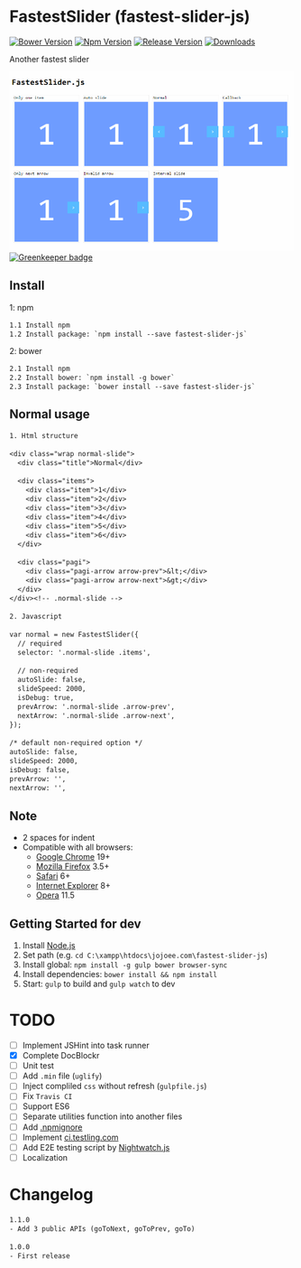 # FastestSlider (fastest-slider-js)
[![Bower Version](https://img.shields.io/bower/v/fastest-slider-js.svg)](https://bower.io/search/?q=fastest-slider-js) [![Npm Version](https://img.shields.io/npm/v/fastest-slider-js.svg)](https://www.npmjs.com/package/fastest-slider-js) [![Release Version](https://img.shields.io/github/release/jojoee/fastest-slider-js.svg)](https://github.com/jojoee/fastest-slider-js/releases) [![Downloads](https://img.shields.io/npm/dt/fastest-slider-js.svg)](https://github.com/jojoee/fastest-slider-js/archive/master.zip)

Another fastest slider

[![screenshot 1](https://raw.githubusercontent.com/jojoee/fastest-slider-js/master/screenshot/screenshot-1.gif "screenshot 1")](http://jojoee.github.io/fastest-slider-js/) [![Greenkeeper badge](https://badges.greenkeeper.io/jojoee/fastest-slider-js.svg)](https://greenkeeper.io/)

## Install
1: npm
```
1.1 Install npm
1.2 Install package: `npm install --save fastest-slider-js`
```
2: bower
```
2.1 Install npm
2.2 Install bower: `npm install -g bower`
2.3 Install package: `bower install --save fastest-slider-js`
```

## Normal usage
```
1. Html structure

<div class="wrap normal-slide">
  <div class="title">Normal</div>

  <div class="items">
    <div class="item">1</div>
    <div class="item">2</div>
    <div class="item">3</div>
    <div class="item">4</div>
    <div class="item">5</div>
    <div class="item">6</div>
  </div>

  <div class="pagi">
    <div class="pagi-arrow arrow-prev">&lt;</div>
    <div class="pagi-arrow arrow-next">&gt;</div>
  </div>
</div><!-- .normal-slide -->

2. Javascript

var normal = new FastestSlider({
  // required
  selector: '.normal-slide .items',

  // non-required
  autoSlide: false,
  slideSpeed: 2000,
  isDebug: true,
  prevArrow: '.normal-slide .arrow-prev',
  nextArrow: '.normal-slide .arrow-next',
});

/* default non-required option */
autoSlide: false,
slideSpeed: 2000,
isDebug: false,
prevArrow: '',
nextArrow: '',
```

## Note
- 2 spaces for indent
- Compatible with all browsers:
  - [Google Chrome](https://www.google.com/chrome/) 19+
  - [Mozilla Firefox](https://www.mozilla.org/firefox/) 3.5+
  - [Safari](http://www.apple.com/safari/) 6+
  - [Internet Explorer](https://www.microsoft.com/en-us/download/internet-explorer.aspx) 8+
  - [Opera](http://www.opera.com/) 11.5

## Getting Started for dev
1. Install [Node.js](https://nodejs.org/en/)
2. Set path (e.g. `cd C:\xampp\htdocs\jojoee.com\fastest-slider-js`)
3. Install global: `npm install -g gulp bower browser-sync`
4. Install dependencies: `bower install && npm install`
5. Start: `gulp` to build and `gulp watch` to dev

# TODO
- [ ] Implement JSHint into task runner
- [x] Complete DocBlockr
- [ ] Unit test
- [ ] Add `.min` file (`uglify`)
- [ ] Inject compliled `css` without refresh (`gulpfile.js`)
- [ ] Fix `Travis CI`
- [ ] Support ES6
- [ ] Separate utilities function into another files
- [ ] Add [.npmignore](https://docs.npmjs.com/misc/developers)
- [ ] Implement [ci.testling.com](https://ci.testling.com/)
- [ ] Add E2E testing script by [Nightwatch.js](http://nightwatchjs.org/)
- [ ] Localization

# Changelog
```
1.1.0
- Add 3 public APIs (goToNext, goToPrev, goTo)

1.0.0
- First release
```

